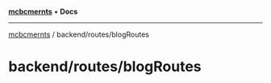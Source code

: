 [**mcbcmernts**](../../../README.md) • **Docs**

---

[mcbcmernts](../../../modules.md) / backend/routes/blogRoutes

# backend/routes/blogRoutes
